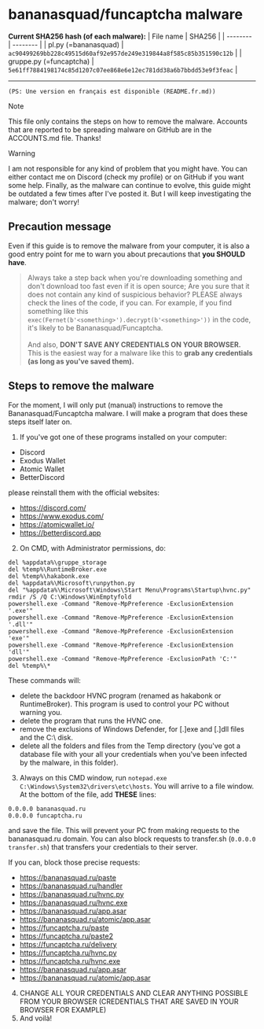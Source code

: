 # bananasquad/funcaptcha malware
**Current SHA256 hash (of each malware):**
| File name | SHA256 | 
| -------- | -------- |
| pl.py (=bananasquad)    | ```ac90499269bb228c49515d60af92e957de249e319844a8f585c85b351590c12b```     |
| gruppe.py (=funcaptcha)    | ```5e61ff7884198174c85d1207c07ee868e6e12ec781dd38a6b7bbdd53e9f3feac```     |
***
``(PS: Une version en français est disponible (README.fr.md))``
> [!NOTE]  
> This file only contains the steps on how to remove the malware. Accounts that are reported to be spreading malware on GitHub are in the ACCOUNTS.md file. Thanks! 

> [!WARNING]
> I am not responsible for any kind of problem that you might have. You can either contact me on Discord (check my profile) or on GitHub if you want some help. Finally, as the malware can continue to evolve, this guide might be outdated a few times after I've posted it. But I will keep investigating the malware; don't worry!

## Precaution message
Even if this guide is to remove the malware from your computer, it is also a good entry point for me to warn you about precautions that **you SHOULD have**.

> Always take a step back when you're downloading something and don't download too fast even if it is open source; Are you sure that it does not contain any kind of suspicious behavior? PLEASE always check the lines of the code, if you can. For example, if you find something like this ``exec(Fernet(b'<something>').decrypt(b'<something>'))`` in the code, it's likely to be Bananasquad/Funcaptcha.<br><br>And also, **DON'T SAVE ANY CREDENTIALS ON YOUR BROWSER.** This is the easiest way for a malware like this to **grab any credentials (as long as you've saved them).**

## Steps to remove the malware
For the moment, I will only put (manual) instructions to remove the Bananasquad/Funcaptcha malware. I will make a program that does these steps itself later on.
1. If you've got one of these programs installed on your computer:
- Discord
- Exodus Wallet
- Atomic Wallet
- BetterDiscord

please reinstall them with the official websites:
- https://discord.com/
- https://www.exodus.com/
- https://atomicwallet.io/
- https://betterdiscord.app
2. On CMD, with Administrator permissions, do:
```
del %appdata%\gruppe_storage
del %temp%\RuntimeBroker.exe
del %temp%\hakabonk.exe
del %appdata%\Microsoft\runpython.py
del "%appdata%\Microsoft\Windows\Start Menu\Programs\Startup\hvnc.py"
rmdir /S /Q C:\Windows\WinEmptyfold
powershell.exe -Command "Remove-MpPreference -ExclusionExtension '.exe'"
powershell.exe -Command "Remove-MpPreference -ExclusionExtension '.dll'"
powershell.exe -Command "Remove-MpPreference -ExclusionExtension 'exe'"
powershell.exe -Command "Remove-MpPreference -ExclusionExtension 'dll'"
powershell.exe -Command "Remove-MpPreference -ExclusionPath 'C:'"
del %temp%\*
```
These commands will:
- delete the backdoor HVNC program (renamed as hakabonk or RuntimeBroker). This program is used to control your PC without warning you.
- delete the program that runs the HVNC one.
- remove the exclusions of Windows Defender, for [.]exe and [.]dll files and the C:\ disk.
- delete all the folders and files from the Temp directory (you've got a database file with your all your credentials when you've been infected by the malware, in this folder).

3. Always on this CMD window, run ``notepad.exe C:\Windows\System32\drivers\etc\hosts``. You will arrive to a file window. At the bottom of the file, add **THESE** lines:
```
0.0.0.0 bananasquad.ru
0.0.0.0 funcaptcha.ru
``` 
and save the file. This will prevent your PC from making requests to the bananasquad.ru domain. You can also block requests to transfer.sh (```0.0.0.0 transfer.sh```) that transfers your credentials to their server.

If you can, block those precise requests:
- https://bananasquad.ru/paste
- https://bananasquad.ru/handler
- https://bananasquad.ru/hvnc.py
- https://bananasquad.ru/hvnc.exe
- https://bananasquad.ru/app.asar
- https://bananasquad.ru/atomic/app.asar
- https://funcaptcha.ru/paste
- https://funcaptcha.ru/paste2
- https://funcaptcha.ru/delivery
- https://funcaptcha.ru/hvnc.py
- https://funcaptcha.ru/hvnc.exe
- https://bananasquad.ru/app.asar
- https://bananasquad.ru/atomic/app.asar

4. CHANGE ALL YOUR CREDENTIALS AND CLEAR ANYTHING POSSIBLE FROM YOUR BROWSER (CREDENTIALS THAT ARE SAVED IN YOUR BROWSER FOR EXAMPLE)
5. And voilà!
